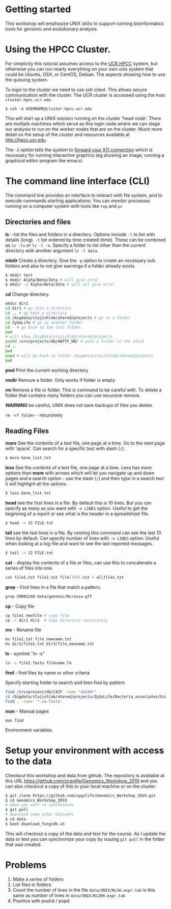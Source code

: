 # Getting started

This workshop will emphasize UNIX skills to support running bioinformatics tools for genomic and evolutionary analysis.


# Using the HPCC Cluster.

For simplicity this tutorial assumes access to the [UCR HPCC](http://hpcc.ucr.edu) system, but otherwise you can run nearly everything on your own unix system that could be Ubuntu, OSX, or CentOS, Debian. The aspects showing how to use the queuing system.

 To login to the cluster we need to use ssh client. This allows secure communication with the cluster. The UCR cluster is accessed using the host `cluster.hpcc.ucr.edu`

```
$ ssh -X USERNAME@cluster.hpcc.ucr.edu
```

This will start up a UNIX session running on the cluster 'head node'. There are multiple machines which serve as this login node where we can stage our analysis to run on the worker nodes that are on the cluster. Much more detail on the setup of the cluster and resources available at http://hpcc.ucr.edu.

The `-X` option tells the system to [forward your X11 connection](https://kb.iu.edu/d/bdnt) which is necessary for running interactive graphics (eg showing an image, running a graphical editor program like emacs)

# The command line interface (CLI)

The command line provides an interface to interact with file system, and to execute commands starting applications. You can monitor processes running on a computer system with tools like `top` and `ps`

## Directories and files

**ls**  - list the files and folders in a directory. Options include `-l` to list with details (long). `-t` list ordered by time created (time). These can be combined as `ls -ls` or `ls -l -s`. Specify a folder to list other than the current directory with another argument `ls -l data`.  


**mkdir** Create a directory. Give the `-p` option to create an necessary sub folders and also to not give warnings if a folder already exists.

```bash
$ mkdir test
$ mkdir Alpha/Beta/Zeta # will give error
$ mkdir -p Alpha/Beta/Zeta # will not give error
```

**cd** Change directory.

```bash
mkdir dir1
cd dir1 # go into a directory
cd .. # go back a directory
cd /bigdata/stajichlab/shared/projects # go to a folder
cd ZyGoLife # go to another folder
cd - # go back to the last folder
pwd
# will show /bigdata/stajichlab/shared/projects
pushd /srv/projects/db/AAFTF_DB/ # push a folder on the stack
cd ..
pwd
popd # will go back to folder /bigdata/stajichlab/shared/projects
pwd
```

**pwd** Print the current working directory

**rmdir** Remove a folder. Only works if folder is empty

**rm** Remove a file or folder. This is command to be careful with. To delete a folder that contains many folders you can use recursive remove.

***WARNING*** be careful, UNIX does not save backups of files you delete.

```rm -rf folder``` - recursively

## Reading Files

**more** See the contents of a text file, one page at a time. Go to the next page with 'space'. Can search for a specific text with slash (`/`).

```bash
$ more Gene_list.txt
```


**less** See the contents of a text file, one page at a time. Less has *more* options than **more** with arrows which will let you navigate up and down pages and a search option - use the slash (`/`) and then type in a search text it will highlight all the options.

```bash
$ less Gene_list.txt
```


**head** see the first lines in a file. By default this is 10 lines. But you can specify as many as you want with `-n LINES` option.   Useful to get the beginning of a report or see what is the header in a spreadsheet file.
```bash
$ head -n 15 FILE.txt
```

**tail** see the last lines in a file.  By running this command can see the last 10 lines by default. Can specify number of lines with `-n LINES` option.  Useful when looking at a log-file and want to see the last reported messages.
```bash
$ tail -n 12 FILE.txt
```

**cat** - display the contents of a file or files, can use this to concatenate a series of files into one.

```bash
cat file1.txt file2.txt file[789].txt > allfiles.txt
```

**grep** - Find lines in a file that match a pattern.

```bash
grep CM002240 data/genomic/Ncrassa.gff
```

**cp** - Copy file
```bash
cp file1 newfile # copy file
cp -r dir1 dir2  # copy directory recursively
```

**mv** - Rename file
```bash
mv file1.txt file_newname.txt
mv dir2/file1.txt dir3/file_newname.txt
```

**ln** - symlink "ln -s"
```bash
ln -s file1.fasta filename.fa
```

**find** - find files by name or other criteria

Specify starting folder to search and then find by pattern

```BASH
find /srv/project/db/CAZY -name "dbCAN*"
cd /bigdata/stajichlab/shared/projects/ZyGoLife/Bacteria_associates/binned_genomes
find . -name '*.aa.fasta'
```

**man** - Manual pages

```
man find
```

Environment variables.

# Setup your environment with access to the data

Checkout this workshop and data from github. The repository is available at this URL https://github.com/zygolife/Genomics_Workshop_2019 and you can also checkout a copy of this to your local machine or on the cluster.

```bash
$ git clone https://github.com/zygolife/Genomics_Workshop_2019.git
$ cd Genomics_Workshop_2019
# when you want to synchronize
$ git pull
# download some other Datasets
$ cd data
$ bash download_fungidb.sh
```

This will checkout a copy of the data and text for the course. As I update the data or text you can synchronize your copy by issuing `git pull` in the folder that was created.

# Problems

1. Make a series of folders
2. List files in folders
3. Count the number of lines in the file `data/UNIX/Nc3H.expr.tab` is this same as number of lines in `data/UNIX/Nc20H.expr.tab`
4. Practice with pushd / popd
